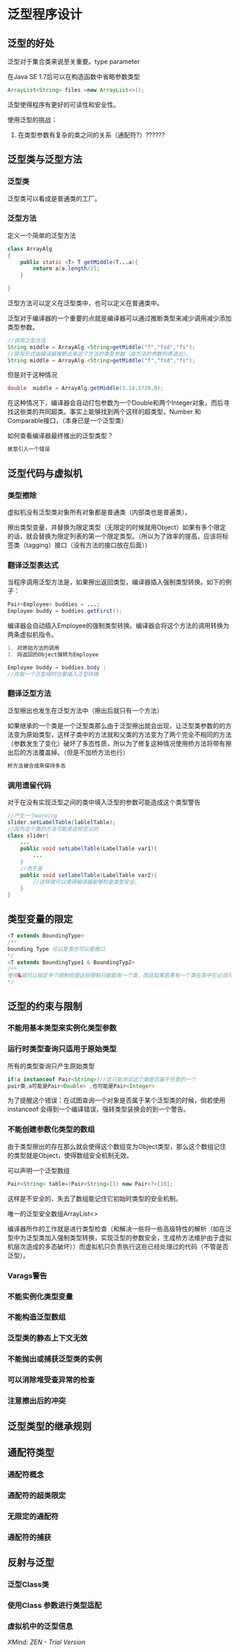 # 泛型程序设计

## 泛型的好处

泛型对于集合类来说至关重要。type parameter 

在Java SE 1.7后可以在构造函数中省略参数类型

```java
ArrayList<String> files =new ArrayList<>();
```

泛型使得程序有更好的可读性和安全性。

使用泛型的挑战：

1. 在类型参数有复杂的类之间的关系（通配符?）??????

## 泛型类与泛型方法

### 泛型类

泛型类可以看成是普通类的工厂。

### 泛型方法

定义一个简单的泛型方法

```java
class ArrayAlg
{
    public static <T> T getMiddle(T...a){
        return a[a.length/2];
    }
   
}
```

泛型方法可以定义在泛型类中，也可以定义在普通类中。

泛型对于编译器的一个重要的点就是编译器可以通过推断类型来减少调用减少添加类型参数。

```java
//调用泛型方法
String middle = ArrayAlg.<String>getMiddle("f","fsd","fs");
//简写形式由编译器推断出来这个方法的类型参数（由方法的参数列表退出）。
String middle = ArrayAlg.<String>getMiddle("f","fsd","fs");

```

但是对于这种情况

```java
double  middle = ArrayAlg.getMiddle(3.14,1729,0);

```

在这种情况下，编译器会自动打包参数为一个Double和两个Integer对象，而后寻找这些类的共同超类。事实上能够找到两个这样的超类型，Number 和Comparable接口，（本身已是一个泛型类）

如何查看编译器最终推出的泛型类型？

```java
故意引入一个错误
```



## 泛型代码与虚拟机

### 类型擦除

虚拟机没有泛型类对象所有对象都是普通类（内部类也是普遍类）。

擦出类型变量，并替换为限定类型（无限定的时候就用Object）如果有多个限定的话，就会替换为限定列表的第一个限定类型。（所以为了效率的提高，应该将标签类（tagging）接口（没有方法的接口放在后面））

### 翻译泛型表达式

当程序调用泛型方法是，如果擦出返回类型，编译器插入强制类型转换。如下的例子：

```java
Pair<Employee> buddies = ...;
Employee buddy = buddies.getFirst();
```

编译器会自动插入Employee的强制类型转换。编译器会将这个方法的调用转换为两条虚拟机指令。

```java
1. 对原始方法的调用
2. 将返回的Object强转为Employee
```

```java
Employee buddy = buddies.body ;
//存取一个泛型域时也要插入泛型转换
```





### 翻译泛型方法

泛型擦出也发生在泛型方法中（擦出后就只有一个方法）

如果继承的一个类是一个泛型类那么由于泛型擦出就会出现，让泛型类参数的的方法变为原始类型，这样子类中的方法就和父类的方法变为了两个完全不相同的方法（参数发生了变化）破坏了多态性质，所以为了修复这种情况使用桥方法将带有擦出后的方法覆盖掉。（但是不加桥方法也行）

```java
桥方法被合成来保持多态


```



### 调用遗留代码

对于在没有实现泛型之间的类中填入泛型的参数可能造成这个类型警告

```java
//产生一个warning
slider.setLabelTable(lablelTable);
//因为这个类的方法可能是这样定义的
class slider{
    ...
    public void setLabelTable(LabelTable var1){
        ...
    }
    //而不是
    public void setlabelTable(LabelTable var2){
        //这样就可以使得编译器能够检查类型安全。
    }
}
```



## 类型变量的限定

```java
<T extends BoundingType> 
/**
bounding Type 可以是类也可以是接口
*/
<T extends BoundingType1 & BoundingTyp2>
/**
使用&就可以指定多个限制但是这些限制只能能有一个类，而且如果若果有一个类在其中它必须凡在这个限制列表的第一位。
*/
```



## 泛型的约束与限制

### 不能用基本类型来实例化类型参数



### 运行时类型查询只适用于原始类型

所有的类型查询只产生原始类型

```java
if(a instanceof Pair<String>)//这只能测试这个类是否属于任意的一个
pair类,a可能是Pair<Double> ,也可能是Pair<Integer>
```

为了提醒这个错误：在试图查询一个对象是否属于某个泛型类的时候，倘若使用instanceof 会得到一个编译错误，强转类型装换会的到一个警告。

### 不能创建参数化类型的数组

由于类型擦出的存在那么就会使得这个数组变为Object类型，那么这个数组记住的类型就是Object，使得数组安全机制无效。

可以声明一个泛型数组

```java
Pair<String> table=(Pair<String>[]) new Pair<?>[10];
```

这样是不安全的，失去了数组能记住它初始时类型的安全机制。

唯一的泛型安全数组ArrayList<>

编译器所作的工作就是进行类型检查（和解决一些将一些高级特性的解析（如在泛型中为泛型类加入强制类型转换，实现泛型的参数安全，生成桥方法维护由于虚拟机层次造成的多态破坏））而虚拟机只负责执行这些已经处理过的代码（不管是否泛型）。

### Varags警告

### 不能实例化类型变量

### 不能构造泛型数组

### 泛型类的静态上下文无效

### 不能抛出或捕获泛型类的实例

### 可以消除堆受查异常的检查

### 注意擦出后的冲突

## 泛型类型的继承规则

## 通配符类型

### 通配符概念 

### 通配符的超类限定

### 无限定的通配符

### 通配符的捕获

## 反射与泛型

### 泛型Class类

### 使用Class<T> 参数进行类型适配

### 虚拟机中的泛型信息

*XMind: ZEN - Trial Version*